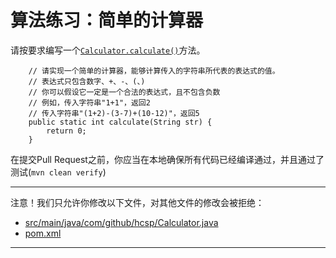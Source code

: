 # 算法练习：简单的计算器

请按要求编写一个[`Calculator.calculate()`](https://github.com/hcsp/simple-calculator/blob/master/src/main/java/com/github/hcsp/Calculator.java)方法。

```
    // 请实现一个简单的计算器，能够计算传入的字符串所代表的表达式的值。
    // 表达式只包含数字、+、-、(、)
    // 你可以假设它一定是一个合法的表达式，且不包含负数
    // 例如，传入字符串"1+1"，返回2
    // 传入字符串"(1+2)-(3-7)+(10-12)"，返回5
    public static int calculate(String str) {
        return 0;
    }
```

在提交Pull Request之前，你应当在本地确保所有代码已经编译通过，并且通过了测试(`mvn clean verify`)

-----
注意！我们只允许你修改以下文件，对其他文件的修改会被拒绝：
- [src/main/java/com/github/hcsp/Calculator.java](https://github.com/hcsp/simple-calculator/blob/master/src/main/java/com/github/hcsp/Calculator.java)
- [pom.xml](https://github.com/hcsp/simple-calculator/blob/master/pom.xml)
-----

